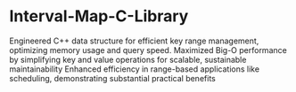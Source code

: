 # Interval-Map-C-Library

Engineered C++ data structure for efficient key range management, optimizing memory usage and query speed.
Maximized Big-O performance by simplifying key and value operations for scalable, sustainable maintainability
Enhanced efficiency in range-based applications like scheduling, demonstrating substantial practical benefits
